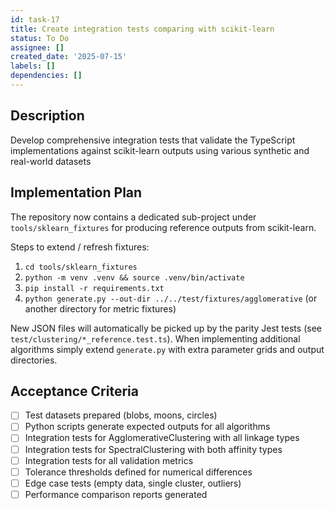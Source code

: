 ```yaml
---
id: task-17
title: Create integration tests comparing with scikit-learn
status: To Do
assignee: []
created_date: '2025-07-15'
labels: []
dependencies: []
---
```


## Description

Develop comprehensive integration tests that validate the TypeScript implementations against scikit-learn outputs using various synthetic and real-world datasets

## Implementation Plan

The repository now contains a dedicated sub-project under
`tools/sklearn_fixtures` for producing reference outputs from scikit-learn.

Steps to extend / refresh fixtures:

1. `cd tools/sklearn_fixtures`
2. `python -m venv .venv && source .venv/bin/activate`
3. `pip install -r requirements.txt`
4. `python generate.py --out-dir ../../test/fixtures/agglomerative` (or another
   directory for metric fixtures)

New JSON files will automatically be picked up by the parity Jest tests (see
`test/clustering/*_reference.test.ts`).  When implementing additional
algorithms simply extend `generate.py` with extra parameter grids and output
directories.

## Acceptance Criteria

- [ ] Test datasets prepared (blobs, moons, circles)
- [ ] Python scripts generate expected outputs for all algorithms
- [ ] Integration tests for AgglomerativeClustering with all linkage types
- [ ] Integration tests for SpectralClustering with both affinity types
- [ ] Integration tests for all validation metrics
- [ ] Tolerance thresholds defined for numerical differences
- [ ] Edge case tests (empty data, single cluster, outliers)
- [ ] Performance comparison reports generated
